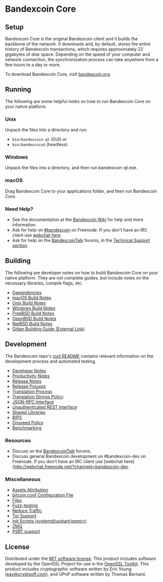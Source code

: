 Bandexcoin Core
=============

Setup
---------------------
Bandexcoin Core is the original Bandexcoin client and it builds the backbone of the network. It downloads and, by default, stores the entire history of Bandexcoin transactions, which requires approximately 22 gigabytes of disk space. Depending on the speed of your computer and network connection, the synchronization process can take anywhere from a few hours to a day or more.

To download Bandexcoin Core, visit [bandexcoin.org](https://bandexcoin.org/).

Running
---------------------
The following are some helpful notes on how to run Bandexcoin Core on your native platform.

### Unix

Unpack the files into a directory and run:

- `bin/bandexcoin-qt` (GUI) or
- `bin/bandexcoind` (headless)

### Windows

Unpack the files into a directory, and then run bandexcoin-qt.exe.

### macOS

Drag Bandexcoin Core to your applications folder, and then run Bandexcoin Core.

### Need Help?

* See the documentation at the [Bandexcoin Wiki](https://bandexcoin.info/)
for help and more information.
* Ask for help on [#bandexcoin](http://webchat.freenode.net?channels=bandexcoin) on Freenode. If you don't have an IRC client use [webchat here](http://webchat.freenode.net?channels=bandexcoin).
* Ask for help on the [BandexcoinTalk](https://bandexcointalk.io/) forums, in the [Technical Support section](https://bandexcointalk.io/c/technical-support).

Building
---------------------
The following are developer notes on how to build Bandexcoin Core on your native platform. They are not complete guides, but include notes on the necessary libraries, compile flags, etc.

- [Dependencies](dependencies.md)
- [macOS Build Notes](build-osx.md)
- [Unix Build Notes](build-unix.md)
- [Windows Build Notes](build-windows.md)
- [FreeBSD Build Notes](build-freebsd.md)
- [OpenBSD Build Notes](build-openbsd.md)
- [NetBSD Build Notes](build-netbsd.md)
- [Gitian Building Guide (External Link)](https://github.com/bitcoin-core/docs/blob/master/gitian-building.md)

Development
---------------------
The Bandexcoin repo's [root README](/README.md) contains relevant information on the development process and automated testing.

- [Developer Notes](developer-notes.md)
- [Productivity Notes](productivity.md)
- [Release Notes](release-notes.md)
- [Release Process](release-process.md)
- [Translation Process](translation_process.md)
- [Translation Strings Policy](translation_strings_policy.md)
- [JSON-RPC Interface](JSON-RPC-interface.md)
- [Unauthenticated REST Interface](REST-interface.md)
- [Shared Libraries](shared-libraries.md)
- [BIPS](bips.md)
- [Dnsseed Policy](dnsseed-policy.md)
- [Benchmarking](benchmarking.md)

### Resources
* Discuss on the [BandexcoinTalk](https://bandexcointalk.io/) forums.
* Discuss general Bandexcoin development on #bandexcoin-dev on Freenode. If you don't have an IRC client use [webchat here](http://webchat.freenode.net/?channels=bandexcoin-dev.

### Miscellaneous
- [Assets Attribution](assets-attribution.md)
- [bitcoin.conf Configuration File](bitcoin-conf.md)
- [Files](files.md)
- [Fuzz-testing](fuzzing.md)
- [Reduce Traffic](reduce-traffic.md)
- [Tor Support](tor.md)
- [Init Scripts (systemd/upstart/openrc)](init.md)
- [ZMQ](zmq.md)
- [PSBT support](psbt.md)

License
---------------------
Distributed under the [MIT software license](/COPYING).
This product includes software developed by the OpenSSL Project for use in the [OpenSSL Toolkit](https://www.openssl.org/). This product includes
cryptographic software written by Eric Young ([eay@cryptsoft.com](mailto:eay@cryptsoft.com)), and UPnP software written by Thomas Bernard.
